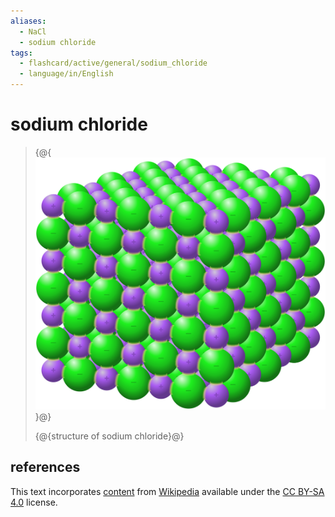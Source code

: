 ```yaml
---
aliases:
  - NaCl
  - sodium chloride
tags:
  - flashcard/active/general/sodium_chloride
  - language/in/English
---
```


# sodium chloride

> {@{![structure of sodium chloride](../../archives/Wikimedia%20Commons/NaCl%20bonds.svg)}@}
>
> {@{structure of sodium chloride}@}

## references

This text incorporates [content](https://en.wikipedia.org/wiki/sodium_chloride) from [Wikipedia](Wikipedia.md) available under the [CC BY-SA 4.0](https://creativecommons.org/licenses/by-sa/4.0/) license.
